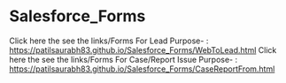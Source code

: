 # Salesforce_Forms
Click here the see the links/Forms For Lead Purpose- : https://patilsaurabh83.github.io/Salesforce_Forms/WebToLead.html
Click here the see the links/Forms For Case/Report Issue Purpose- : https://patilsaurabh83.github.io/Salesforce_Forms/CaseReportFrom.html
